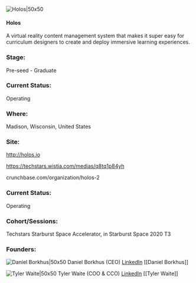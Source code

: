 

![Holos|50x50](https://apimg.techstars.com/connect/images/image_files/5f52a00ba36c11609e000080/original/Holos_White_BG-01.png)

#### Holos
A virtual reality content management system that makes it super easy for curriculum designers to create and deploy immersive learning experiences.

### Stage: 
Pre-seed - Graduate 

### Current Status: 
Operating

### Where:
Madison, Wisconsin, United States

### Site:
http://holos.io

https://techstars.wistia.com/medias/q8tq1p84yh

crunchbase.com/organization/holos-2

### Current Status: 
Operating

### Cohort/Sessions: 
Techstars Starburst Space Accelerator, in Starburst Space 2020 T3

### Founders: 

![Daniel Borkhus|50x50](https://apimg.techstars.com/connect/images/image_files/5eb44ee9a36c116eba000007/original/Screen_Shot_2020-05-07_at_11.09.13_AM.png) Daniel Borkhus (CEO) [LinkedIn](https://linkedin.com/in/daniel-borkhus-62377924) [[Daniel Borkhus]]

![Tyler Waite|50x50](https://apimg.techstars.com/connect/images/image_files/5f05216a34a60d018200000a/original/2019-05-29_16_05_56.218_copy.jpeg) Tyler Waite (COO & CCO) [LinkedIn](https://linkedin.com/in/tyler-waite-21a195100) [[Tyler Waite]]


